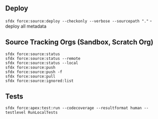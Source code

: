 ## Deploy
```sfdx force:source:deploy --checkonly --verbose --sourcepath "."``` - deploy all metadata

## Source Tracking Orgs (Sandbox, Scratch Org)
```sfdx force:source:status```  
```sfdx force:source:status --remote```  
```sfdx force:source:status --local```  
```sfdx force:source:push```  
```sfdx force:source:push -f```  
```sfdx force:source:pull```  
```sfdx force:source:ignored:list```  

## Tests
```sfdx force:apex:test:run --codecoverage --resultformat human --testlevel RunLocalTests```
